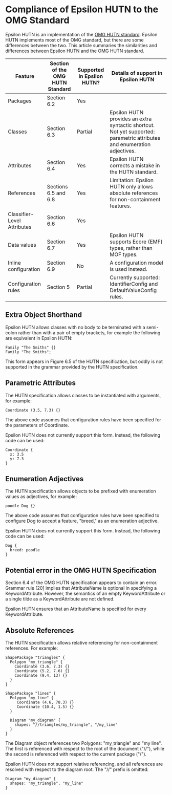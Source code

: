 # Compliance of Epsilon HUTN to the OMG Standard

Epsilon HUTN is an implementation of the [OMG HUTN standard](http://www.omg.org/spec/HUTN/). Epsilon HUTN implements most of the OMG standard, but there are some differences between the two. This article summaries the similarities and differences between Epsilon HUTN and the OMG HUTN standard.

| Feature                     | Section of the OMG HUTN Standard | Supported in Epsilon HUTN? | Details of support in Epsilon HUTN                           |
| --------------------------- | -------------------------------- | -------------------------- | ------------------------------------------------------------ |
| Packages                    | Section 6.2                      | Yes                        |                                                              |
| Classes                     | Section 6.3                      | Partial                    | Epsilon HUTN provides an extra syntactic shortcut. Not yet supported: parametric attributes and enumeration adjectives. |
| Attributes                  | Section 6.4                      | Yes                        | Epsilon HUTN corrects a mistake in the HUTN standard.        |
| References                  | Sections 6.5 and 6.8             | Yes                        | Limitation: Epsilon HUTN only allows absolute references for non-containment features. |
| Classifier-Level Attributes | Section 6.6                      | Yes                        |                                                              |
| Data values                 | Section 6.7                      | Yes                        | Epsilon HUTN supports Ecore (EMF) types, rather than MOF types. |
| Inline configuration        | Section 6.9                      | No                         | A configuration model is used instead.                       |
| Configuration rules         | Section 5                        | Partial                    | Currently supported: IdentifierConfig and DefaultValueConfig rules. |

## Extra Object Shorthand

Epsilon HUTN allows classes with no body to be terminated with a semi-colon rather than with a pair of empty brackets, for example the following are equivalent in Epsilon HUTN:

```
Family "The Smiths" {}
Family "The Smiths";
```

This form appears in Figure 6.5 of the HUTN specification, but oddly is not supported in the grammar provided by the HUTN specification.

## Parametric Attributes

The HUTN specification allows classes to be instantiated with arguments, for example:

```
Coordinate (3.5, 7.3) {}
```

The above code assumes that configuration rules have been specified for the parameters of Coordinate.

Epsilon HUTN does not currently support this form. Instead, the following code can be used:

```
Coordinate { 
  x: 3.5
  y: 7.3 
}
```

## Enumeration Adjectives

The HUTN specification allows objects to be prefixed with enumeration values as adjectives, for example:

```
poodle Dog {}
```

The above code assumes that configuration rules have been specified to configure Dog to accept a feature, "breed," as an enumeration adjective.

Epsilon HUTN does not currently support this form. Instead, the following code can be used:

```
Dog { 
  breed: poodle 
}
```

## Potential error in the OMG HUTN Specification

Section 6.4 of the OMG HUTN specification appears to contain an error. Grammar rule [20] implies that AttributeName is optional in specifying a KeywordAttribute. However, the semantics of an empty KeywordAttribute or a single tilde as a KeywordAttribute are not defined.

Epsilon HUTN ensures that an AttributeName is specified for every
KeywordAttribute.

## Absolute References

The HUTN specification allows relative referencing for non-containment references. For example:

```
ShapePackage "triangles" {
  Polygon "my_triangle" {
    Coordinate (3.6, 7.3) {}
    Coordinate (5.2, 7.6) {}
    Coordinate (9.4, 13) {}
  }
}

ShapePackage "lines" {
  Polygon "my_line" {
     Coordinate (4.6, 78.3) {}
     Coordinate (10.4, 1.5) {}
  }
    
  Diagram "my_diagram" {
    shapes: "//triangles/my_triangle", "/my_line"
  }
}
```

The Diagram object references two Polygons: "my_triangle" and "my line". The first is referenced with respect to the root of the document ("//"), while the second is referenced with respect to the current package ("/").

Epsilon HUTN does not support relative referencing, and all references are resolved with respect to the diagram root. The "//" prefix is omitted:

```
Diagram "my_diagram" {
  shapes: "my_triangle", "my_line"
}
```
